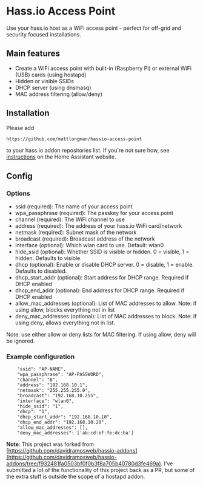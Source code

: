# Hass.io Access Point
Use your hass.io host as a WiFi access point - perfect for off-grid and security focused installations.

## Main features
- Create a WiFi access point with built-in (Raspberry Pi) or external WiFi (USB) cards (using hostapd)
- Hidden or visible SSIDs
- DHCP server (using dnsmasq)
- MAC address filtering (allow/deny)

## Installation

Please add
```txt
https://github.com/mattlongman/hassio-access-point
```
to your hass.io addon repositories list. If you're not sure how, see [instructions](https://www.home-assistant.io/hassio/installing_third_party_addons/) on the Home Assistant website.

## Config

### Options
- ssid (required): The name of your access point
- wpa_passphrase (required): The passkey for your access point
- channel (required): The WiFi channel to use
- address (required): The address of your hass.io WiFi card/network
- netmask (required): Subnet mask of the network
- broadcast (required): Broadcast address of the network
- interface (optional): Which wlan card to use. Default: wlan0
- hide_ssid (optional): Whether SSID is visible or hidden. 0 = visible, 1 = hidden. Defaults to visible.
- dhcp (optional): Enable or disable DHCP server. 0 = disable, 1 = enable. Defaults to disabled.
- dhcp_start_addr (optional): Start address for DHCP range. Required if DHCP enabled
- dhcp_end_addr (optional): End address for DHCP range. Required if DHCP enabled
- allow_mac_addresses (optional): List of MAC addresses to allow. Note: if using allow, blocks everything not in list
- deny_mac_addresses (optional): List of MAC addresses to block. Note: if using deny, allows everything not in list.

Note: use either allow or deny lists for MAC filtering. If using allow, deny will be ignored.

### Example configuration

```
    "ssid": "AP-NAME",
    "wpa_passphrase": "AP-PASSWORD",
    "channel": "6",
    "address": "192.168.10.1",
    "netmask": "255.255.255.0",
    "broadcast": "192.168.10.255",
    "interface": "wlan0",
    "hide_ssid": "1",
    "dhcp": "1",
    "dhcp_start_addr": "192.168.10.10",
    "dhcp_end_addr": "192.168.10.20",
    "allow_mac_addresses": [],
    "deny_mac_addresses": ['ab:cd:ef:fe:dc:ba']
```


**Note**: This project was forked from [https://github.com/davidramosweb/hassio-addons](https://github.com/davidramosweb/hassio-addons/tree/f932481fa0503bf0f0b3f8a705b40780d3fe469a). I've submitted a lot of the functionality of this project back as a PR, but some of the extra stuff is outside the scope of a hostapd addon.